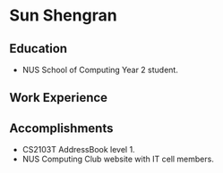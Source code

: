 # Sun Shengran

## Education

* NUS School of Computing Year 2 student.

## Work Experience

## Accomplishments

* CS2103T AddressBook level 1.
* NUS Computing Club website with IT cell members.
